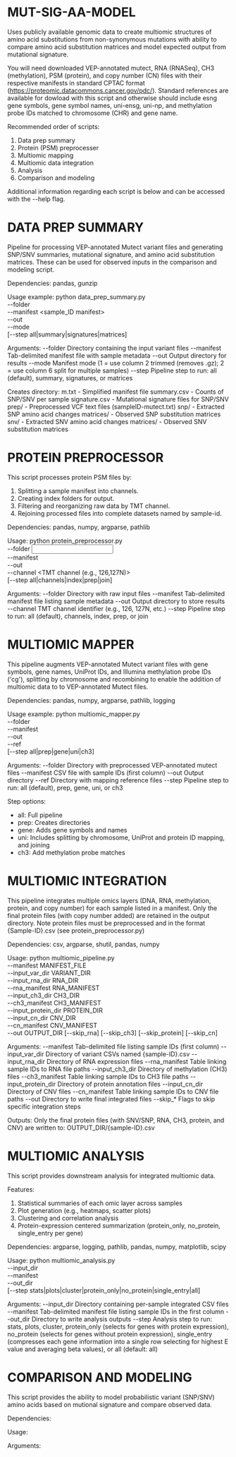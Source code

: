 # MUT-SIG-AA-MODEL
Uses publicly available genomic data to create multiomic structures of amino acid substitutions from non-synonymous mutations with ability to compare amino acid substitution matrices and model expected output from mutational signature. 

You will need downloaded VEP-annotated mutect, RNA (RNASeq), CH3 (methylation), PSM (protein), and copy number (CN) files with their respective manifests in standard CPTAC format (https://proteomic.datacommons.cancer.gov/pdc/). Standard references are available for dowload with this script and otherwise should include esng gene symbols, gene symbol names, uni-ensg, uni-np, and methylation probe IDs matched to chromosome (CHR) and gene name.

Recommended order of scripts:
1. Data prep summary
2. Protein (PSM) preprocesser
3. Multiomic mapping
4. Multiomic data integration
5. Analysis
6. Comparison and modeling

Additional information regarding each script is below and can be accessed with the --help flag.


# DATA PREP SUMMARY

Pipeline for processing VEP-annotated Mutect variant files and generating SNP/SNV summaries, mutational signature, and amino acid substitution matrices. These can be used for observed inputs in the comparison and modeling script.

Dependencies: pandas, gunzip

Usage example: 
python data_prep_summary.py \
        --folder <mutect file directory> \
        --manifest <sample_ID manifest> \
        --out <output directory> \
        --mode <mode> \
        [--step all|summary|signatures|matrices]

Arguments:
    --folder   Directory containing the input variant files
    --manifest Tab-delimited manifest file with sample metadata
    --out      Output directory for results
    --mode     Manifest mode (1 = use column 2 trimmed (removes .gz); 2 = use column 6 split for multiple samples)
    --step     Pipeline step to run: all (default), summary, signatures, or matrices
    
Creates directory:
    m.txt                  - Simplified manifest file
    summary.csv            - Counts of SNP/SNV per sample
    signature.csv          - Mutational signature files for SNP/SNV
    prep/                  - Preprocessed VCF text files (sampleID-mutect.txt)
    snp/                   - Extracted SNP amino acid changes
        matrices/          - Observed SNP substitution matrices
    snv/                   - Extracted SNV amino acid changes
        matrices/          - Observed SNV substitution matrices


# PROTEIN PREPROCESSOR

This script processes protein PSM files by:
1. Splitting a sample manifest into channels.
2. Creating index folders for output.
3. Filtering and reorganizing raw data by TMT channel.
4. Rejoining processed files into complete datasets named by sample-id.

Dependencies: pandas, numpy, argparse, pathlib

Usage:
    python protein_preprocessor.py \
        --folder <input directory> \
        --manifest <manifest file> \
        --out <output directory> \
        --channel <TMT channel (e.g., 126,127N)> \
        [--step all|channels|index|prep|join]

Arguments:
    --folder    Directory with raw input files
    --manifest  Tab-delimited manifest file listing sample metadata
    --out       Output directory to store results
    --channel   TMT channel identifier (e.g., 126, 127N, etc.)
    --step      Pipeline step to run: all (default), channels, index, prep, or join


# MULTIOMIC MAPPER

This pipeline augments VEP-annotated Mutect variant files with gene symbols, gene names, UniProt IDs, and Illumina methylation probe IDs ('cg'), splitting by chromosome and recombining to enable the addition of multiomic data to to VEP-annotated Mutect files.

Dependencies: pandas, numpy, argparse, pathlib, logging

Usage example: 
    python multiomic_mapper.py \
        --folder <variant dir> \
        --manifest <manifest file> \
        --out <output directory> \
        --ref <reference directory> \
        [--step all|prep|gene|uni|ch3]

Arguments:
    --folder    Directory with preprocessed VEP-annotated mutect files
    --manifest  CSV file with sample IDs (first column)
    --out       Output directory
    --ref       Directory with mapping reference files
    --step      Pipeline step to run: all (default), prep, gene, uni, or ch3

Step options:
- all: Full pipeline
- prep: Creates directories
- gene: Adds gene symbols and names
- uni: Includes splitting by chromosome, UniProt and protein ID mapping, and joining
- ch3: Add methylation probe matches


# MULTIOMIC INTEGRATION

This pipeline integrates multiple omics layers (DNA, RNA, methylation, protein, and copy number)
for each sample listed in a manifest. Only the final protein files (with copy number added) are retained
in the output directory. Note protein files must be preprocessed and in the format {Sample-ID}.csv (see protein_preprocessor.py)

Dependencies: csv, argparse, shutil, pandas, numpy

Usage:
    python multiomic_pipeline.py \
        --manifest MANIFEST_FILE \
        --input_var_dir VARIANT_DIR \
        --input_rna_dir RNA_DIR \
        --rna_manifest RNA_MANIFEST \
        --input_ch3_dir CH3_DIR \
        --ch3_manifest CH3_MANIFEST \
        --input_protein_dir PROTEIN_DIR \
        --input_cn_dir CNV_DIR \
        --cn_manifest CNV_MANIFEST \
        --out OUTPUT_DIR [--skip_rna] [--skip_ch3] [--skip_protein] [--skip_cn]

Arguments:
    --manifest            Tab-delimited file listing sample IDs (first column)
    --input_var_dir       Directory of variant CSVs named {sample-ID}.csv
    --input_rna_dir       Directory of RNA expression files
    --rna_manifest        Table linking sample IDs to RNA file paths
    --input_ch3_dir       Directory of methylation (CH3) files
    --ch3_manifest        Table linking sample IDs to CH3 file paths
    --input_protein_dir   Directory of protein annotation files
    --input_cn_dir        Directory of CNV files
    --cn_manifest         Table linking sample IDs to CNV file paths
    --out                 Directory to write final integrated files
    --skip_*              Flags to skip specific integration steps

Outputs:
    Only the final protein files (with SNV/SNP, RNA, CH3, protein, and CNV) are written to:
        OUTPUT_DIR/{sample-ID}.csv


# MULTIOMIC ANALYSIS

This script provides downstream analysis for integrated multiomic data.

Features:
1. Statistical summaries of each omic layer across samples
2. Plot generation (e.g., heatmaps, scatter plots)
3. Clustering and correlation analysis
4. Protein-expression centered summarization (protein_only, no_protein, single_entry per gene)

Dependencies: argparse, logging, pathlib, pandas, numpy, matplotlib, scipy

Usage:
    python multiomic_analysis.py \
        --input_dir <directory of integrated CSVs> \
        --manifest <manifest file> \
        --out_dir <output directory> \
        [--step stats|plots|cluster|protein_only|no_protein|single_entry|all]

Arguments:
    --input_dir  Directory containing per-sample integrated CSV files
    --manifest   Tab-delimited manifest file listing sample IDs in the first column
    --out_dir    Directory to write analysis outputs
    --step       Analysis step to run: stats, plots, cluster, protein_only (selects for genes with protein expression), no_protein (selects for genes without protein expression), single_entry (compresses each gene information into a single row selecting for highest E value and averaging beta values), or all (default: all)


# COMPARISON AND MODELING

This script provides the ability to model probabilistic variant (SNP/SNV) amino acids based on mutional signature and compare observed data.

Dependencies:

Usage:

Arguments:
